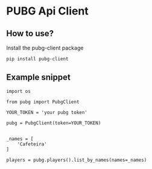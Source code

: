 # PUBG Api Client

## How to use?

Install the pubg-client package
```
pip install pubg-client
```

## Example snippet
```
import os

from pubg import PubgClient

YOUR_TOKEN = 'your pubg token'

pubg = PubgClient(token=YOUR_TOKEN)


_names = [
    'Cafeteira'
]

players = pubg.players().list_by_names(names=_names)

```